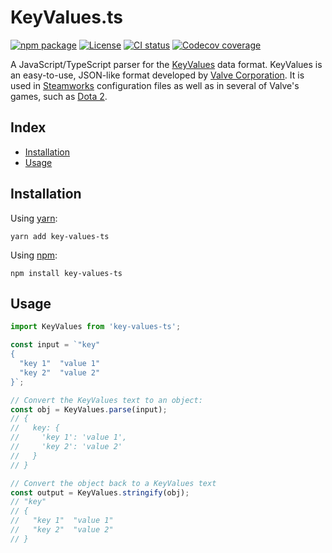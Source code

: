 # KeyValues.ts <!-- omit in toc -->
[![npm package](https://img.shields.io/npm/v/key-values-ts)](https://www.npmjs.com/package/key-values-ts)
[![License](https://img.shields.io/github/license/key-values/key-values-ts)](https://github.com/key-values/key-values-ts/blob/master/LICENSE)
[![CI status](https://github.com/key-values/key-values-ts/workflows/ci/badge.svg)](https://github.com/key-values/key-values-ts/actions?query=workflow%3Aci)
[![Codecov coverage](https://codecov.io/gh/key-values/key-values-ts/branch/master/graph/badge.svg)](https://codecov.io/gh/key-values/key-values-ts)


A JavaScript/TypeScript parser for the [KeyValues](https://developer.valvesoftware.com/wiki/KeyValues_class) data format. KeyValues is an easy-to-use, JSON-like format developed by [Valve Corporation](https://www.valvesoftware.com/en/). It is used in [Steamworks](https://partner.steamgames.com/doc/home) configuration files as well as in several of Valve's games, such as [Dota 2](https://blog.dota2.com).

## Index <!-- omit in toc -->
- [Installation](#installation)
- [Usage](#usage)

## Installation

Using [yarn](https://yarnpkg.com/):
```
yarn add key-values-ts
```

Using [npm](https://www.npmjs.com/):
```
npm install key-values-ts
```

## Usage

```typescript
import KeyValues from 'key-values-ts';

const input = `"key"
{
  "key 1"  "value 1"
  "key 2"  "value 2"
}`;

// Convert the KeyValues text to an object:
const obj = KeyValues.parse(input);
// {
//   key: {
//     'key 1': 'value 1',
//     'key 2': 'value 2'
//   }
// }

// Convert the object back to a KeyValues text
const output = KeyValues.stringify(obj);
// "key"
// {
//   "key 1"  "value 1"
//   "key 2"  "value 2"
// }
```
